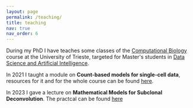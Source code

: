 ```yaml
---
layout: page
permalink: /teaching/
title: teaching
nav: true
nav_order: 6
---
```


During my PhD I have teaches some classes of the [Computational Biology](https://dssc.units.it/computational-biology) course at the University of Trieste, targeted for Master's students in [Data Science and Artificial Intelligence](https://dsai.units.it/).

In 2021 I taught a module on **Count-based models for single-cell data**, resources for it and for the whole course can be found [here](https://github.com/caravagn/GDA).

In 2023 I gave a lecture on **Mathematical Models for Subclonal Deconvolution**. The practcal can be found [here](https://github.com/Militeee/computational_biology_practical)